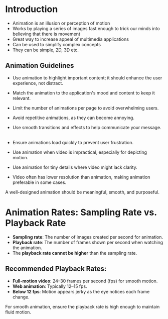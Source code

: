 # Introduction
- Animation is an illusion or perception of motion
- Works by playing a series of images fast enough to trick our minds into believing that there is movement
- Great way to increase appeal of multimedia applications
- Can be used to simplify complex concepts 
- They can be simple, 2D, 3D etc.

## Animation Guidelines
  

- Use animation to highlight important content; it should enhance the user experience, not distract.  

- Match the animation to the application's mood and content to keep it relevant.  

- Limit the number of animations per page to avoid overwhelming users.  

- Avoid repetitive animations, as they can become annoying.  

- Use smooth transitions and effects to help communicate your message.  

- Ensure animations load quickly to prevent user frustration.  

- Use animation when video is impractical, especially for depicting motion.  

- Use animation for tiny details where video might lack clarity.  

- Video often has lower resolution than animation, making animation preferable in some cases.  

A well-designed animation should be meaningful, smooth, and purposeful.

# Animation Rates: Sampling Rate vs. Playback Rate

- **Sampling rate**: The number of images created per second for animation.  
- **Playback rate**: The number of frames shown per second when watching the animation.  
- The **playback rate cannot be higher** than the sampling rate.  

## Recommended Playback Rates:
- **Full-motion video**: 24–30 frames per second (fps) for smooth motion.  
- **Web animation**: Typically 12–15 fps.  
- **Below 12 fps**: Motion appears jerky as the eye notices each frame change.  

For smooth animation, ensure the playback rate is high enough to maintain fluid motion.


